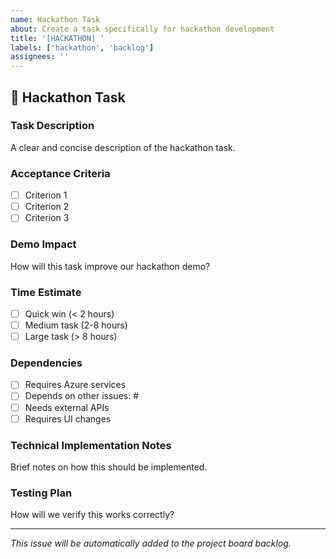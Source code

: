 ```yaml
---
name: Hackathon Task
about: Create a task specifically for hackathon development
title: '[HACKATHON] '
labels: ['hackathon', 'backlog']
assignees: ''
---
```


## 🎯 Hackathon Task

### **Task Description**
A clear and concise description of the hackathon task.

### **Acceptance Criteria**
- [ ] Criterion 1
- [ ] Criterion 2
- [ ] Criterion 3

### **Demo Impact**
How will this task improve our hackathon demo?

### **Time Estimate**
- [ ] Quick win (< 2 hours)
- [ ] Medium task (2-8 hours)
- [ ] Large task (> 8 hours)

### **Dependencies**
- [ ] Requires Azure services
- [ ] Depends on other issues: #
- [ ] Needs external APIs
- [ ] Requires UI changes

### **Technical Implementation Notes**
Brief notes on how this should be implemented.

### **Testing Plan**
How will we verify this works correctly?

---
*This issue will be automatically added to the project board backlog.*
